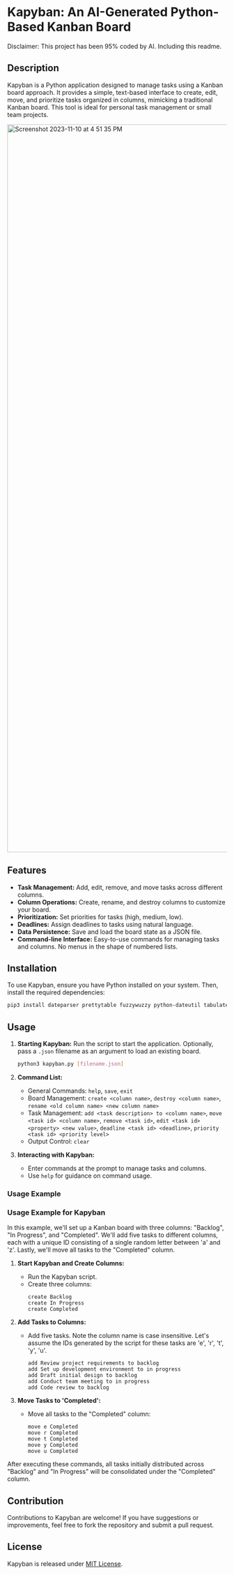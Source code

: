# Kapyban: An AI-Generated Python-Based Kanban Board

Disclaimer: This project has been 95% coded by AI. Including this readme.

## Description

Kapyban is a Python application designed to manage tasks using a Kanban board approach. It provides a simple, text-based interface to create, edit, move, and prioritize tasks organized in columns, mimicking a traditional Kanban board. This tool is ideal for personal task management or small team projects.

<img width="1671" alt="Screenshot 2023-11-10 at 4 51 35 PM" src="https://github.com/simonpacis/kapyban/assets/7118482/51a2652c-8ae9-4103-9f20-f1d9ca06653a">

## Features

- **Task Management:** Add, edit, remove, and move tasks across different columns.
- **Column Operations:** Create, rename, and destroy columns to customize your board.
- **Prioritization:** Set priorities for tasks (high, medium, low).
- **Deadlines:** Assign deadlines to tasks using natural language.
- **Data Persistence:** Save and load the board state as a JSON file.
- **Command-line Interface:** Easy-to-use commands for managing tasks and columns. No menus in the shape of numbered lists.

## Installation

To use Kapyban, ensure you have Python installed on your system. Then, install the required dependencies:

```bash
pip3 install dateparser prettytable fuzzywuzzy python-dateutil tabulate rich
```

## Usage

1. **Starting Kapyban:** Run the script to start the application. Optionally, pass a `.json` filename as an argument to load an existing board.

   ```bash
   python3 kapyban.py [filename.json]
   ```

2. **Command List:**
   - General Commands: `help`, `save`, `exit`
   - Board Management: `create <column name>`, `destroy <column name>`, `rename <old column name> <new column name>`
   - Task Management: `add <task description> to <column name>`, `move <task id> <column name>`, `remove <task id>`, `edit <task id> <property> <new value>`, `deadline <task id> <deadline>`, `priority <task id> <priority level>`
   - Output Control: `clear`

3. **Interacting with Kapyban:**
   - Enter commands at the prompt to manage tasks and columns.
   - Use `help` for guidance on command usage.

### Usage Example
### Usage Example for Kapyban

In this example, we'll set up a Kanban board with three columns: "Backlog", "In Progress", and "Completed". We'll add five tasks to different columns, each with a unique ID consisting of a single random letter between 'a' and 'z'. Lastly, we'll move all tasks to the "Completed" column.

1. **Start Kapyban and Create Columns:**
   - Run the Kapyban script.
   - Create three columns:
     ```
     create Backlog
     create In Progress
     create Completed
     ```

2. **Add Tasks to Columns:**
   - Add five tasks. Note the column name is case insensitive. Let's assume the IDs generated by the script for these tasks are 'e', 'r', 't', 'y', 'u'.
     ```
     add Review project requirements to backlog
     add Set up development environment to in progress
     add Draft initial design to backlog
     add Conduct team meeting to in progress
     add Code review to backlog
     ```

3. **Move Tasks to 'Completed':**
   - Move all tasks to the "Completed" column:
     ```
     move e Completed
     move r Completed
     move t Completed
     move y Completed
     move u Completed
     ```

After executing these commands, all tasks initially distributed across "Backlog" and "In Progress" will be consolidated under the "Completed" column.

## Contribution

Contributions to Kapyban are welcome! If you have suggestions or improvements, feel free to fork the repository and submit a pull request.

## License

Kapyban is released under [MIT License](https://opensource.org/licenses/MIT). 
